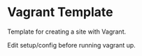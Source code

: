 # Vagrant Template
Template for creating a site with Vagrant.

Edit setup/config before running vagrant up.
